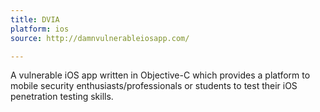 ```yaml
---
title: DVIA
platform: ios
source: http://damnvulnerableiosapp.com/

---
```


A vulnerable iOS app written in Objective-C which provides a platform to mobile security enthusiasts/professionals or students to test their iOS penetration testing skills.
